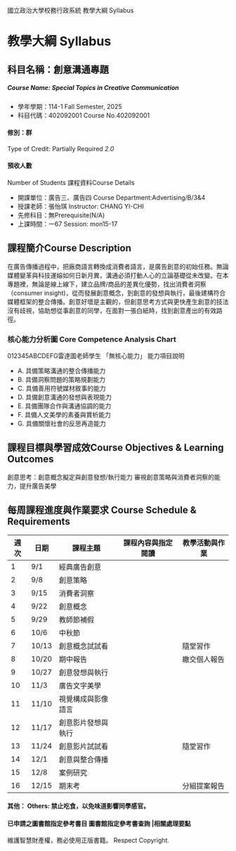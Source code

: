 國立政治大學校務行政系統 教學大綱 Syllabus
# 教學大綱 Syllabus
##  科目名稱：創意溝通專題
#####  Course Name: Special Topics in Creative Communication
  * 學年學期：114-1 Fall Semester, 2025 
  * 科目代碼：402092001 Course No.402092001
#### 修別：群
Type of Credit: Partially Required 
_2.0_
#### 預收人數
Number of Students
課程資料Course Details
  * 開課單位：廣告三、廣告四 Course Department:Advertising/B/3&4 
  * 授課老師：張怡琪 Instructor: CHANG YI-CHI 
  * 先修科目：無Prerequisite(N/A)
  * 上課時間：一67 Session: mon15-17
##  課程簡介Course Description
在廣告傳播過程中，把廠商語言轉換成消費者語言，是廣告創意的初始任務。無論媒體變革與科技運嫆如何日新月異，溝通必須打動人心的立論基礎從未改變。在本專題裡，無論是線上線下，建立品牌/商品的差異化優勢，找出消費者洞察（consumer insight)，從而發展創意概念，到創意的發想與執行，最後建構符合媒體框架的整合傳播。創意好壞是主觀的，但創意思考方式與更快產生創意的技法沒有歧視，協助想從事創意的同學，在面對一張白紙時，找到創意產出的有效路徑。
###  核心能力分析圖 Core Competence Analysis Chart
012345ABCDEFG雷達圖老師學生
「無核心能力」 
能力項目說明
  * A. 具備策略溝通的整合傳播能力
  * B. 具備洞察問題的策略規劃能力
  * C. 具備善用符號媒材敘事的能力
  * D. 具備創意溝通的發想與表現能力
  * E. 具備團隊合作與溝通協調的能力
  * F. 具備人文美學的素養與賞析能力
  * G. 具備關懷社會的反思再造能力
##  課程目標與學習成效Course Objectives & Learning Outcomes 
創意思考：創意概念擬定與創意發想/執行能力
審視創意策略與消費者洞察的能力，提升廣告美學
##  每周課程進度與作業要求 Course Schedule & Requirements
週次 |  日期 |  課程主題 |  課程內容與指定閱讀 |  教學活動與作業  
---|---|---|---|---  
1 |  9/1 |  經典廣告創意 |  |   
2 |  9/8 |  創意策略 |  |   
3 |  9/15 |  消費者洞察 |  |   
4 |  9/22 |  創意概念 |  |   
5 |  9/29 |  教師節補假 |  |   
6 |  10/6 |  中秋節 |  |   
7 |  10/13 |  創意概念試試看 |  |  隨堂習作  
8 |  10/20 |  期中報告 |  |  繳交個人報告  
9 |  10/27 |  創意發想與執行 |  |   
10 |  11/3 |  廣告文字美學 |  |   
11 |  11/10 |  視覺構成與影像語言 |  |   
12 |  11/17 |  創意影片發想與執行 |  |   
13 |  11/24 |  創意影片試試看 |  |  隨堂習作  
14 |  12/1 |  創意與整合傳播 |  |   
15 |  12/8 |  案例研究 |  |   
16 |  12/15 |  期末考 |  |  分組提案報告  
####  其他： Others: 禁止吃食，以免味道影響同學感官。 
####  已申請之圖書館指定參考書目  圖書館指定參考書查詢 |相關處理要點
維護智慧財產權，務必使用正版書籍。 Respect Copyright.